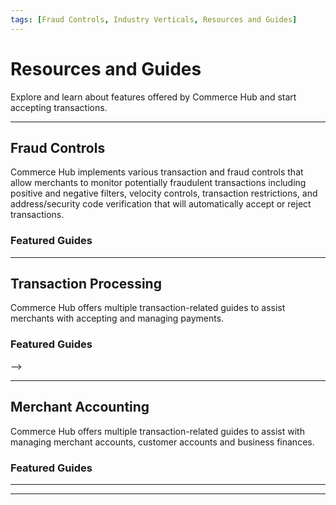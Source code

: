 ```yaml
---
tags: [Fraud Controls, Industry Verticals, Resources and Guides]
---
```


# Resources and Guides

Explore and learn about features offered by Commerce Hub and start accepting transactions.

---

## Fraud Controls

Commerce Hub implements various transaction and fraud controls that allow merchants to monitor potentially fraudulent transactions including positive and negative filters, velocity controls, transaction restrictions, and address/security code verification that will automatically accept or reject transactions.

### Featured Guides

<!-- type: row -->

<!-- type: card
title: Fraud Settings
description: Fraud filters will reject the transaction and either block it before any authorization attempt is made or reverse it based on the address and security code response.
link: ?path=docs/Resources/Guides/Fraud/Fraud-Settings.md
-->

<!-- type: card
title: Address Verification
description: Commerce Hub supports Address Verification Service (AVS) to verify the cardholder’s billing address with the association bank. Address verification can be used as a fraud prevention measure in card-not-present transactions.
link: ?path=docs/Resources/Guides/Fraud/Address-Verification.md
-->

<!-- type: card
title: Security Code Verification
description: Commerce Hub supports security code verification, a service where the cardholder is prompted to enter the 3 or 4-digit (AMEX) security code to have it verified by the association bank. Security code verification can be used as a fraud prevention measure in card-not-present transactions.
link: ?path=docs/Resources/Guides/Fraud/Security-Code.md
-->

<!-- type: row-end -->

---

## Transaction Processing

Commerce Hub offers multiple transaction-related guides to assist merchants with accepting and managing payments.

### Featured Guides

<!-- type: row -->

<!-- type: card
title: Convenience Fees
description: ADD DESCRIPTION
link: ?path=docs/Resources/Guides/Convenience-Fees.md
-->

<!-- type: card
title: Custom Identifiers
description: Commerce Hub supports the ability for mercant's to use thier own Merchant Identifiers and Order Identifiers. This allows a seemless integration into existing merchant APIs and databases.
link: ?path=docs/Resources/Guides/BYOID.md
-->

<!-- type: card
title: Directed Routing
description: Directed Routing allows merchants to send transactions to a specific processor or network based on cost, approval rates, liability shift and ticket size.
link: ?path=docs/Resources/Guides/Directed-Routing.md
-->

<!-- type: row-end -->

<!-- type: row -->

<!-- type: card
title: Dynamic Descriptor
description: A descriptor contains identifying information about a merchant, e.g. business name, phone number, city and/or state, which appears on the customer's credit/debit card statement and identifies specific industry information based on the Merchant Category Code (MCC).
link: ?path=docs/Resources/Guides/Dynamic-Descriptor.md
-->

<!-- type: card
title: Gift Card Services
description: Commerce Hub supports purchases with stored value (prepaid) gift cards for card not present transactions. Gift card offers loyalty and rewards for both merchants and consumers.
link: ?path=docs/Resources/Guides/Payment-Sources/Gift-Card.md
-->

<!-- type: card
title: Global Currency Solutions
description: ADD DESCRIPTION
link:
-->

<!-- type: row-end -->

<!-- type: row -->

<!-- type: card
title: Level II and III Data
description: ADD DESCRIPTION
link: 
-->

<!-- type: card
title: Private Label
description: A private label credit card (PLCC) is a type of credit card that is intended for use at a specific retailer. Merchants partner with PLCC issuers like Citi, to qualify customers and extend them a credit card account.
link: ?path=docs/Resources/Guides/Payment-Sources/Private-Label.md
-->

<!-- type: card
title: Custom Identifiers
description: Commerce Hub supports the ability for merchants to use their own Merchant Identifiers and Order Identifiers. This allows a seamless integration into existing merchant APIs and databases.
link: ?path=docs/Resources/Guides/BYOID.md
>>>>>>> debeba3e793c3565f213fc6d7285c54ecba808e0
-->

<!-- type: row-end -->

<!-- type: row -->

<!-- type: card
title: Split Shipment
description: A split shipment is an ability to capture an authorization for the full order amount by performing a capture for each item shipped.
link: ?path=docs/Resources/Guides/Split-Shipment.md
-->

<!-- type: row-end -->

<!-- type: row -->

<!-- type: card
title: Stored Credentials
description: Stored Credentials also known as Credentials on File or Card on File, allows customer to authorize the storage of their payment source details for future transactionstas.
link: ?path=docs/Resources/Guides/Stored-Credentials.md
-->

-->

<!-- type: row-end -->

---

## Merchant Accounting

Commerce Hub offers multiple transaction-related guides to assist with managing merchant accounts, customer accounts and business finances.

### Featured Guides

<!-- type: row -->

<!-- type: card
title: Enterprise Portal
description: Stored Credentials also known as Credentials on File or Card on File, allows customer to authorize the storage of their payment source details for future transactions.
link: ?path=docs/Resources/Guides/Enterprise-Portal/Enterprise-Portal.md
-->

<!-- type: card
title: Reporting
description: Reporting is available in Business Track through ClientLine Reporting.
link: ?path=docs/Resources/Guides/Enterprise-Portal/Reporting.md
-->

<!-- type: card
title: Virtual Terminal
description: Commerce Hub's Vritual Terminal (VPOS) allows a merchant to process and offline transaction or may need to manually process a secondary transaction, e.g. to take orders via phone or process a cancel, refund, capture, etc.
link: ?path=docs/Resources/Guides/Enterprise-Portal/Virtual-Terminal.md
-->

<!-- type: row-end -->

---

<!--

## Industry Verticals

Commerce Hub offers guides to assist with integrating different industries, trades, professions, or other groups of customers with specialized needs.

**Begin learning about Commerce Hub's supported [industry verticals](?path=docs/Resources/Guides/Industry-Verticals/Industry-Verticals.md).**

### Featured Guides

- [Petro](?path=docs/Resources/Guides/Industry-Verticals/Petro.md)
- [Quick Service Restaurants (QSR)](?path=docs/Resources/Guides/Industry-Verticals/QSR.md)
- [Retail](?path=docs/Resources/Guides/Industry-Verticals/Retail.md)
-->

---

